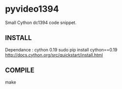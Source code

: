 pyvideo1394
===========
Small Cython dc1394 code snippet.

INSTALL
-------
Dependance : cython 0.19
sudo pip install cython==0.19
http://docs.cython.org/src/quickstart/install.html

COMPILE
-------
make
